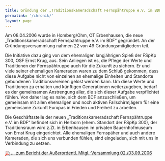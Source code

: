```yaml
---
title: Gründung der „Traditionskameradschaft Fernspähtruppe e.V. im BDF“
permalink: '/chronik/'
layout: page
---
```

Am 08.04.2006 wurde in Homberg/Ohm, OT Erbenhausen, die neue „Traditionskameradschaft Fernspähtruppe e.V. im BDF“ gegründet. An der Gründungsversammlung nahmen 22 von 49 Gründungsmitgliedern teil.

Die Initiative dazu ging von dem ehemaligen langjährigen Spieß der FSpKp 300, OSF Ernst Krug, aus.
Sein Anliegen ist es, die Pflege der Werte und Traditionen der Fernspähtruppe auch für die Zukunft zu sichern. Er und viele seiner ehemaligen Kameraden waren zu dem Schluß gekommen, dass diese Aufgabe nicht von einzelnen an ehemalige Einheiten und Standorte gebundenen Traditionsvereinen gelöst werden kann.
Um diese Werte und Traditionen zu erhalten und künftigen Generationen weiterzugeben, bedarf es der gemeinsamen Anstrengung aller, die sich dieser Aufgabe verpflichtet fühlen.
Von daher lag es nahe, sich dem BDF anzuschließen, um gemeinsam mit allen ehemaligen und noch aktiven Fallschirmjägern für eine gemeinsame Zukunft Europas in Frieden und Freiheit zu arbeiten.

Die Geschäftsstelle der neuen „Traditionskameradschaft Fernspähtruppe e.V. im BDF“ befindet sich in Herborn (ehem. Standort der FSpKp 300), der Traditionsraum wird z.Zt. in Erbenhausen im privaten Bauernhofmuseum von Ernst Krug eingerichtet.
Alle ehemaligen Fernspäher und auch andere Kameraden, die sich uns verbunden fühlen, sind eingeladen, sich mit uns in Verbindung zu setzen.

<a href="/upload/versammlung02_03.09.2006.pdf"><img style="border: 0;" src="/upload/pdf.gif" border="0" alt="" width="15" height="16" align="absmiddle" /> ... zum Bericht der Außerordentl. Mitgl.-Versammlung 02./03.09.2006</a>
